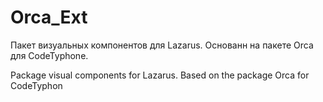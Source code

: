 # Orca_Ext
Пакет визуальных компонентов для Lazarus. Основанн на пакете Orca для CodeTyphone.

Package visual components for Lazarus. Based on the package Orca for CodeTyphon